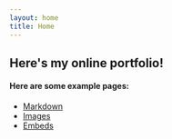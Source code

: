 ```yaml
---
layout: home
title: Home
---
```


## Here's my online portfolio!


#### Here are some example pages:

- [Markdown](02-markdown-examples)
- [Images](03-images-examples)
- [Embeds](04-embeds-examples)
